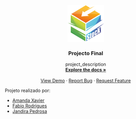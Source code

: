 <!-- PROJECT LOGO -->
<br />
<div align="center">
  <a href="https://github.com/sparthaa/lidl_NEW">
    <img src="view/assets/logo-stock-b.png" alt="Logo" width="115" height="115">
  </a>

<h3 align="center">Projecto Final</h3>

  <p align="center">
    project_description
    <br />
    <a href="https://github.com/sparthaa/lidl_NEW/blob/test/doc/documentation.md"><strong>Explore the docs »</strong></a>
    <br />
    <br />
    <a href="https://github.com/github_username/repo_name">View Demo</a>
    ·
    <a href="https://github.com/github_username/repo_name/issues">Report Bug</a>
    ·
    <a href="https://github.com/github_username/repo_name/issues">Request Feature</a>
  </p>
</div>


<p>Projeto realizado por:</p>

* [Amanda Xavier](https://github.com/amandaxavierdeaguiar)
* [Fabio Rodrigues](https://github.com/FabioRodrigues0)
* [Jandira Pedrosa](https://github.com/jandirapedrosa)